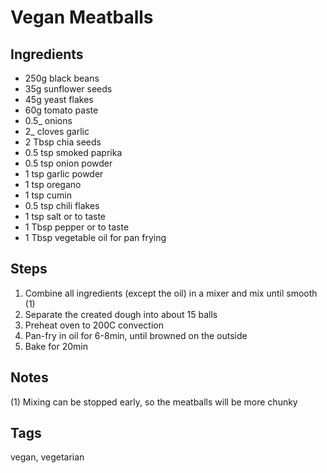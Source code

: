 # Vegan Meatballs

## Ingredients

* 250g black beans
* 35g sunflower seeds
* 45g yeast flakes
* 60g tomato paste
* 0.5_ onions 
* 2_ cloves garlic 
* 2 Tbsp chia seeds 
* 0.5 tsp smoked paprika 
* 0.5 tsp onion powder 
* 1 tsp garlic powder 
* 1 tsp oregano 
* 1 tsp cumin
* 0.5 tsp chili flakes
* 1 tsp salt or to taste 
* 1 Tbsp pepper or to taste
* 1 Tbsp vegetable oil for pan frying 

## Steps

1. Combine all ingredients (except the oil) in a mixer and mix until smooth (1)
2. Separate the created dough into about 15 balls
3. Preheat oven to 200C convection
4. Pan-fry in oil for 6-8min, until browned on the outside 
5. Bake for 20min

## Notes

(1) Mixing can be stopped early, so the meatballs will be more chunky

## Tags
vegan, vegetarian
